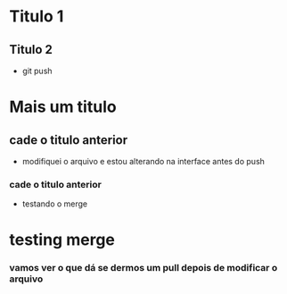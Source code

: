 # Titulo 1

## Titulo 2

- git push

# Mais um titulo

## cade o titulo anterior

- modifiquei o arquivo e estou alterando na interface antes do push

### cade o titulo anterior
- testando o merge

# testing merge

### vamos ver o que dá se dermos um pull depois de modificar o arquivo
